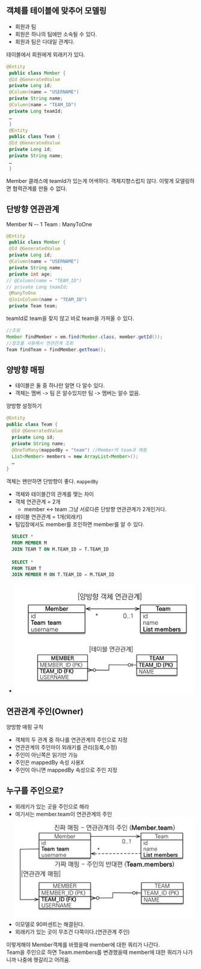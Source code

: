 ## 객체를 테이블에 맞추어 모델링
- 회원과 팀
- 회원은 하나의 팀에만 소속될 수 있다.
- 회원과 팀은 다대일 관계다. 

테이블에서 회원에게 외래키가 있다. 

```java
@Entity
 public class Member {
 @Id @GeneratedValue
 private Long id;
 @Column(name = "USERNAME")
 private String name;
 @Column(name = "TEAM_ID")
 private Long teamId;
 …
 }
 @Entity
 public class Team {
 @Id @GeneratedValue
 private Long id;
 private String name;
 …
 }
 ```

 Member 클래스에 teamId가 있는게 어색하다. 객체지향스럽지 않다. 
 이렇게 모델링하면 협력관계를 만들 수 없다. 

## 단방향 연관관계
Member N -- 1 Team : ManyToOne

```java
@Entity
 public class Member {
 @Id @GeneratedValue
 private Long id;
 @Column(name = "USERNAME")
 private String name;
 private int age;
// @Column(name = "TEAM_ID")
// private Long teamId;
 @ManyToOne
 @JoinColumn(name = "TEAM_ID")
 private Team team;
 ```

 teamId로 team을 찾지 않고 바로 team을 가져올 수 있다.

 ```java
 //조회
 Member findMember = em.find(Member.class, member.getId());
//참조를 사용해서 연관관계 조회
 Team findTeam = findMember.getTeam();
 ```

 ## 양방향 매핑
  - 테이블은 둘 중 하나만 알면 다 알수 있다.
  - 객체는 멤버 -> 팀 은 알수있지만 팀 -> 멤버는 알수 없음.
  
  양방향 설정하기
  ```java
  @Entity
 public class Team {
    @Id @GeneratedValue
    private Long id;
    private String name;
    @OneToMany(mappedBy = "team") //Member의 team과 매핑
    List<Member> members = new ArrayList<Member>();
    …
 }
  ```

  객체는 왠만하면 단방향이 좋다.
  `mappedBy`
  - 객체와 테이블간의 관계를 맺는 차이 
  - 객체 연관관계 = 2개
    - member <-> team 그냥 서로다른 단방향 연관관계가 2개인거다.
  - 테이블 연관관계 = 1개(외래키)
  - 팀입장에서도 member를 조인하면 member를 알 수 있다.
  ```sql
    SELECT *
    FROM MEMBER M
    JOIN TEAM T ON M.TEAM_ID = T.TEAM_ID

    SELECT *
    FROM TEAM T
    JOIN MEMBER M ON T.TEAM_ID = M.TEAM_ID
  ```
- ![alt text](image.png)

## 연관관계 주인(Owner)
양방향 매핑 규칙
- 객체의 두 관계 중 하나를 연관관계의 주인으로 지정
- 연관관계의 주인마이 외래키를 관리(등록,수정)
- 주인이 아닌쪽은 읽기만 가능
- 주인은 mappedBy 속성 사용X
- 주인이 아니면 mappedBy 속성으로 주인 지정

## 누구를 주인으로?
- 외래키가 있는 곳을 주인으로 해라
- 여기서는 member.team이 연관관계의 주인
  ![alt text](image-1.png)
- 이모델로 90퍼센트는 해결된다.
- 외래키가 있는 곳이 무조건 다쪽이다.(연관관계 주인)

이렇게해야 Member객체를 바꿨을때 member에 대한 쿼리가 나간다.   
Team을 주인으로 하면 Team.members를 변경했을때 member에 대한 쿼리가 나가니까 나중에 헷갈리고 어려움.